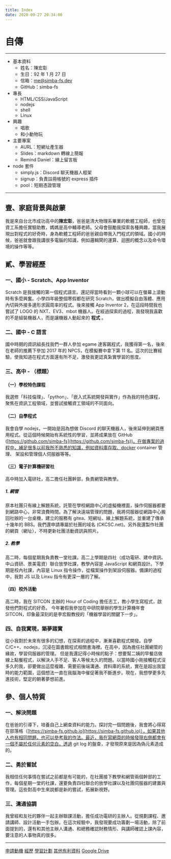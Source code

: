 ```yaml
---
title: Index
date: 2020-09-27 20:34:00
---
```


# 自傳

---

* 基本資料
	* 姓名：陳宏彰
	* 生日：92 年 1 月 27 日
	* 信箱：me@simba-fs.dev
	* GitHub：simba-fs
* 專長
	* HTML/CSS/JavaScript
	* nodejs
	* shell
	* Linux
* 興趣
	* 唱歌
	* 和小動物玩
* 主要專案
	* AURL：短網址產生器
	* Slides：markdown 轉線上簡報
	* Remind Daniel：線上留言板
* node 套件
	* simply.js：Discord 聊天機器人框架
	* signup：負責註冊帳號的 express 插件
	* pool：短期憑證管理

---

## 壹、家庭背景與啟蒙
我是來自台北市成功高中的**陳宏彰**，爸爸是清大物理系畢業的軟體工程師，也曾在資工系擔任實驗助教，媽媽是高中輔導老師。父母會鼓勵我探索各種興趣，當我展現出對程式的好奇時，身為軟體工程師的爸爸親自帶我入門程式的領域。國小的時候，爸爸就會跟我講很多電腦的知識，例如邏輯閘的運算、迴圈的概念以及命令環境的操作等等。

## 貳、學習經歷
### 一、國小 - Scratch、App Inventor
Scratch 是我接觸的第一個程式語言。還記得當時看到一顆小球可以在螢幕上滾動時有多麼興奮。小學四年級整個寒假都在研究 Scratch，做出模擬自由落體、應用內切與外接多邊形求圓周率的程式。後來接觸 App Inventor 2，在這段時間我也嘗試了 LOGO 的 NXT、EV3、mbot 機器人。在經過探索的過程，我發現我喜歡的不是組裝機器人，而是讓機器人動起來的 **程式** 。
### 二、國中 - C 語言
國中時期的資訊組長找我們一群人參加 egame 達客飆程式，我獲得第一名，後來在老師的推薦下參加 2017 年的 NPCS，在模擬賽中拿下第 11 名。這次的比賽經驗，使我知道在程式方面還有所不足，激發我更認真紮實學習的態度。

### 三、高中 - （標題）
#### （一）學校特色課程
我選修「科技倫理」、「python」、「嵌入式系統開發與實作」作為我的特色課程，聚焦在資訊工程領域，並嘗試接觸資工領域的不同面向。
#### （二）自學程式
我會自學 nodejs，一開始是因為想做 Discord 的聊天機器人，後來延伸到網頁應用程式。從這個時候開始有系統性的學習，並將成果放在 GitHub ([https://github.com/simba-fs](https://github.com/simba-fs))。在做專案的過程中，補足很多以前我所不熟悉的知識，例如資料庫存取、docker container 管理、 架設和管理個人伺服器等等。
#### （三）電子計算機研習社
高中時加入電研社，高二擔任社團幹部，負責網管與教學。
##### 1. 網管
原本社團只有線上解題系統，託管在學校網路中心的虛擬機裡面，操作伺服器都要到網路中心，非常浪費時間。為了解決遠端管理的問題，我將伺服器從網路中心搬回社辦的一台桌機，建立的服務有 gitea、短網址、線上解題系統，並重建了傳承十幾年的 BBS。我們還申請專屬於社團的域名 (CKCSC.net)。另外我還製作社團的網頁（網址），不時更新社團活動資訊與照片。
##### 2. 教學
高二時，每個星期我負責教一堂社課。高二上學期是四社（成功電研、建中資訊、中山資研、景美電資）聯合放學社課，教學內容是 JavaScript 和網頁設計。下學期是校內社課，內容是 Linux 指令操作，從檔案操作到架設伺服器。備課的過程中，我對 JS 以及 Linxu 指令有更深一層的了解。
#### （四）校外活動
高二時，我在 SITCON 主辦的 Hour of Coding 擔任志工，教小學生寫程式，啟發他們對程式的好奇。
今年暑假我參加在中研院舉辦的學生計算機年會 SITCON，印象最深刻的是李宏毅教授的「機器學習的關鍵下一步」。
### 四、自我實現，築夢踏實
從小我對於未來有很多的幻想，在探索的過程中，漸漸喜歡程式開發。自學 C/C++、nodejs，沉浸在圖書館程式相關書海裡。在高中，因為擔任社團網管的緣故，學習伺服器的管理。
但是我還記得小時候的點子：想要幫二姨的早餐店做線上點餐程式，以解決人手不足、客人等候太久的問題。以當時國小剛接觸程式沒多久的我，卻要做出這麼複雜、需要前後端溝通、資料庫的系統，實在是超出我當時的能力範圍，這個想法一直在我腦海中催促著我不斷進步。現在，我想學更多先進技術，堅定的朝著夢想前進。

## 參、個人特質
### 一、解決問題
在爸爸的引導下，培養自己上網查資料的能力。探討完一個問題後，我會將心得寫在部落格（[https://simba-fs.github.io](https://simba-fs.github.io)），如果其他人也有相同問題，也可以參考我的作法。最近，我在寫網頁的時候發現右側都會有一個不屬於任何元素的空白，透過 git log 的盤查，才發現原來是因為偽元素造成的。
### 二、勇於嘗試
我相信任何事情在嘗試之前都是有可能的，在社團接下教學和網管兩個幹部的工作，每個星期一堂的社課，還要負責四社聯合的放學社課以及社團伺服器的建置與管理。這些對高中生來說都是新的嘗試，拓展新視野。
### 三、溝通協調
我曾經和友社的夥伴一起主辦聯課活動，擔任成功電研的主辦人。從規劃課程、邀請講師、設計活動一手包辦。在這次經驗中，我發現要成功籌劃一場活動，除了前面提到的，還有和其他主辦人溝通、和總務確認財務情形、與講師確認上課內容，要注意的人事物真的很多。

---

[申請動機](./applyMotiv.html)
[經歷](./experience.html)
[學習計劃](./studyPlan.html)
[其他有利資料](./others.html)
[Google Drive](https://drive.google.com/drive/folders/1XzGUj6r_uHXHeu4YsjgJrfocU4JN97yf?usp=sharing)

